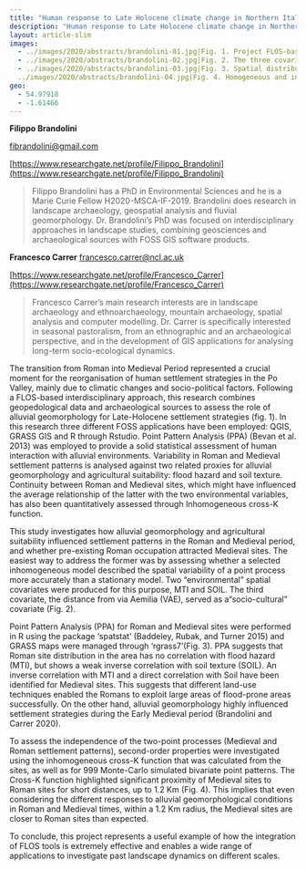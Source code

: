 ```yaml
---
title: "Human response to Late Holocene climate change in Northern Italy: integration of geomorphological and archaeological data through a FLOS-based workflow"
description: "Human response to Late Holocene climate change in Northern Italy: integration of geomorphological and archaeological data through a FLOS-based workflow"
layout: article-slim
images:
  - ../images/2020/abstracts/brandolini-01.jpg|Fig. 1. Project FLOS-based workflow.
  - ../images/2020/abstracts/brandolini-02.jpg|Fig. 2. The three covariates employed in the PPA. From the left MTI, SOIL, VAE.
  - ../images/2020/abstracts/brandolini-03.jpg|Fig. 3. Spatial distribution of the Roman Point Pattern (white dots) and the Medieval Point Pattern (black dots) within the study area (bounded region).
  ../images/2020/abstracts/brandolini-04.jpg|Fig. 4. Homogeneous and inhomogeneous cross-K function measurements.
geo:
  - 54.97918
  - -1.61466
---
```



**Filippo Brandolini**

[fibrandolini@gmail.com](mailto:fibrandolini@gmail.com)

[https://www.researchgate.net/profile/Filippo_Brandolini](https://www.researchgate.net/profile/Filippo_Brandolini)

> Filippo Brandolini has a PhD in Environmental Sciences and he is a Marie Curie Fellow H2020-MSCA-IF-2019. Brandolini does research in landscape archaeology, geospatial analysis and fluvial geomorphology. Dr. Brandolini’s PhD was focused on interdisciplinary approaches in landscape studies, combining geosciences and archaeological sources with FOSS GIS software products.

**Francesco Carrer**
[francesco.carrer@ncl.ac.uk](mailto:francesco.carrer@ncl.ac.uk)

[https://www.researchgate.net/profile/Francesco_Carrer](https://www.researchgate.net/profile/Francesco_Carrer)

>Francesco Carrer’s main  research interests are in landscape archaeology and ethnoarchaeology, mountain archaeology, spatial analysis and computer modelling. Dr. Carrer is specifically interested in seasonal pastoralism, from an ethnographic and an archaeological perspective, and in the development of GIS applications for analysing long-term socio-ecological dynamics.

The transition from Roman into Medieval Period represented a crucial moment for the reorganisation of human settlement strategies in the Po Valley, mainly due to climatic changes and socio-political factors. Following a FLOS-based interdisciplinary approach, this research combines geopedological data and archaeological sources to assess the role of alluvial geomorphology for Late-Holocene settlement strategies (fig. 1).
In this research three different FOSS applications have been employed: QGIS, GRASS GIS and R through Rstudio. Point Pattern Analysis (PPA) (Bevan et al. 2013) was employed to provide a solid statistical assessment of human interaction with alluvial environments. Variability in Roman and Medieval settlement patterns is analysed against two related proxies for alluvial geomorphology and agricultural suitability: flood hazard and soil texture. Continuity between Roman and Medieval sites, which might have influenced the average relationship of the latter with the two environmental variables, has also been quantitatively assessed through Inhomogeneous cross-K function.

This study investigates how alluvial geomorphology and agricultural suitability influenced settlement patterns in the Roman and Medieval period, and whether pre-existing Roman occupation attracted Medieval sites. The easiest way to address the former was by assessing whether a selected inhomogeneous model described the spatial variability of a point process more accurately than a stationary model. Two “environmental” spatial covariates were produced for this purpose, MTI and SOIL. The third covariate, the distance from via Aemilia (VAE), served as a“socio-cultural” covariate (Fig. 2).

Point Pattern Analysis (PPA) for Roman and Medieval sites were performed in R using the package ‘spatstat’ (Baddeley, Rubak, and Turner 2015) and GRASS maps were managed through ‘rgrass7’(Fig. 3). PPA suggests that Roman site distribution in the area has no correlation with flood hazard (MTI), but shows a weak inverse correlation with soil texture (SOIL). An inverse correlation with MTI and a direct correlation with Soil have been identified for Medieval sites. This suggests that different land-use techniques enabled the Romans to exploit large areas of flood-prone areas successfully. On the other hand, alluvial geomorphology highly influenced settlement strategies during the Early Medieval period (Brandolini and Carrer 2020). 

To assess the independence of the two-point processes (Medieval and Roman settlement patterns), second-order properties were investigated using the inhomogeneous cross-K function that was calculated from the sites, as well as for 999 Monte-Carlo simulated bivariate point patterns. The Cross-K function highlighted significant proximity of Medieval sites to Roman sites for short distances, up to 1.2 Km (Fig. 4). This implies that even considering the different responses to alluvial geomorphological conditions in Roman and Medieval times, within a 1.2 Km radius, the Medieval sites are closer to Roman sites than expected.

To conclude, this project represents a useful example of how the integration of FLOS tools is extremely effective and enables a wide range of applications to investigate past landscape dynamics on different scales.
